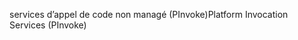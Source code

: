 <span data-ttu-id="db959-101">services d’appel de code non managé (PInvoke)</span><span class="sxs-lookup"><span data-stu-id="db959-101">Platform Invocation Services (PInvoke)</span></span>
